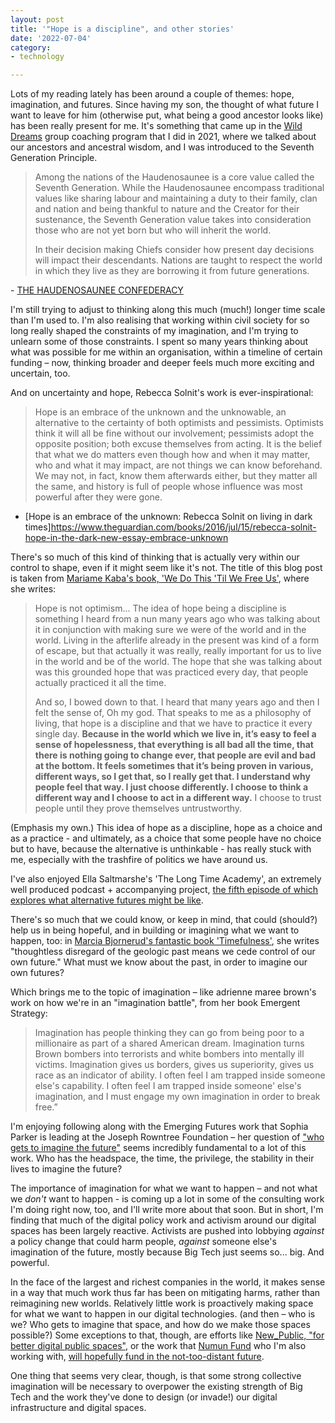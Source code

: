 ```yaml
---
layout: post
title: '"Hope is a discipline", and other stories'
date: '2022-07-04'
category:
- technology

---
```


Lots of my reading lately has been around a couple of themes: hope, imagination, and futures. Since having my son, the thought of what future I want to leave for him (otherwise put, what being a good ancestor looks like) has been really present for me. It's something that came up in the [Wild Dreams](https://anapolanco.org/wild-dreams) group coaching program that I did in 2021, where we talked about our ancestors and ancestral wisdom, and I was introduced to the Seventh Generation Principle. 

<!--more-->


<blockquote>Among the nations of the Haudenosaunee is a core value called the Seventh Generation. While the Haudenosaunee encompass traditional values like sharing labour and maintaining a duty to their family, clan and nation and being thankful to nature and the Creator for their sustenance, the Seventh Generation value takes into consideration those who are not yet born but who will inherit the world.

In their decision making Chiefs consider how present day decisions will impact their descendants. Nations are taught to respect the world in which they live as they are borrowing it from future generations. </blockquote> - 
[THE HAUDENOSAUNEE CONFEDERACY](https://www.haudenosauneeconfederacy.com/values/)

I'm still trying to adjust to thinking along this much (much!) longer time scale than I'm used to. I'm also realising that working within civil society for so long really shaped the constraints of my imagination, and I'm trying to unlearn some of those constraints. I spent so many years thinking about what was possible for me within an organisation, within a timeline of certain funding – now, thinking broader and deeper feels much more exciting and uncertain, too. 

And on uncertainty and hope, Rebecca Solnit's work is ever-inspirational: 

<blockquote>Hope is an embrace of the unknown and the unknowable, an alternative to the certainty of both optimists and pessimists. Optimists think it will all be fine without our involvement; pessimists adopt the opposite position; both excuse themselves from acting. It is the belief that what we do matters even though how and when it may matter, who and what it may impact, are not things we can know beforehand. We may not, in fact, know them afterwards either, but they matter all the same, and history is full of people whose influence was most powerful after they were gone.</blockquote> 

- [Hope is a​n embrace of the unknown​: Rebecca Solnit on living in dark times]https://www.theguardian.com/books/2016/jul/15/rebecca-solnit-hope-in-the-dark-new-essay-embrace-unknown

There's so much of this kind of thinking that is actually very within our control to shape, even if it might seem like it's not. The title of this blog post is taken from [Mariame Kaba's book, 'We Do This 'Til We Free Us'](https://www.thriftbooks.com/w/we-do-this-til-we-free-us-abolitionist-organizing-and-transforming-justice_mariame-kaba/28280159/), where she writes: 

<blockquote> Hope is not optimism... The idea of hope being a discipline is something I heard from a nun many years ago who was talking about it in conjunction with making sure we were of the world and in the world. Living in the afterlife already in the present was kind of a form of escape, but that actually it was really, really important for us to live in the world and be of the world. The hope that she was talking about was this grounded hope that was practiced every day, that people actually practiced it all the time.

And so, I bowed down to that. I heard that many years ago and then I felt the sense of, Oh my god. That speaks to me as a philosophy of living, that hope is a discipline and that we have to practice it every single day. **Because in the world which we live in, it’s easy to feel a sense of hopelessness, that everything is all bad all the time, that there is nothing going to change ever, that people are evil and bad at the bottom. It feels sometimes that it’s being proven in various, different ways, so I get that, so I really get that. I understand why people feel that way. I just choose differently. I choose to think a different way and I choose to act in a different way.** I choose to trust people until they prove themselves untrustworthy.</blockquote>

(Emphasis my own.) This idea of hope as a discipline, hope as a choice and as a practice - and ultimately, as a choice that some people have no choice but to have, because the alternative is unthinkable - has really stuck with me, especially with the trashfire of politics we have around us. 

I've also enjoyed Ella Saltmarshe's 'The Long Time Academy', an extremely well produced podcast + accompanying project, [the fifth episode of which explores what alternative futures might be like](https://www.thelongtimeacademy.com/part-five). 

There's so much that we could know, or keep in mind, that could (should?) help us in being hopeful, and in building or imagining what we want to happen, too: in [Marcia Bjornerud's fantastic book 'Timefulness'](https://press.princeton.edu/books/hardcover/9780691181202/timefulness), she writes "thoughtless disregard of the geologic past means we cede control of our own future." What must we know about the past, in order to imagine our own futures?

Which brings me to the topic of imagination – like adrienne maree brown's work on how we're in an "imagination battle", from her book Emergent Strategy: 

<blockquote> Imagination has people thinking they can go from being poor to a millionaire as part of a shared American dream. Imagination turns Brown bombers into terrorists and white bombers into mentally ill victims. Imagination gives us borders, gives us superiority, gives us race as an indicator of ability. I often feel I am trapped inside someone else's capability. I often feel I am trapped inside someone' else's imagination, and I must engage my own imagination in order to break free.” </blockquote>

I'm enjoying following along with the Emerging Futures work that Sophia Parker is leading at the Joseph Rowntree Foundation – her question of ["who gets to imagine the future"](https://www.jrf.org.uk/blog/who-gets-imagine-future) seems incredibly fundamental to a lot of this work. Who has the headspace, the time, the privilege, the stability in their lives to imagine the future? 

The importance of imagination for what we want to happen – and not what we *don't* want to happen - is coming up a lot in some of the consulting work I'm doing right now, too, and I'll write more about that soon. But in short, I'm finding that much of the digital policy work and activism around our digital spaces has been largely reactive. Activists are pushed into lobbying *against* a policy change that could harm people, *against* someone else's imagination of the future, mostly because Big Tech just seems so... big. And powerful. 

In the face of the largest and richest companies in the world, it makes sense in a way that much work thus far has been on mitigating harms, rather than reimagining new worlds. Relatively little work is proactively making space for what we want to happen in our digital technologies. (and then – who is we? Who gets to imagine that space, and how do we make those spaces possible?) Some exceptions to that, though, are efforts like [New_Public, "for better digital public spaces"](https://newpublic.org/), or the work that [Numun Fund](https://numun.fund/) who I'm also working with, [will hopefully fund in the not-too-distant future](https://numun.fund/apply/). 

One thing that seems very clear, though, is that some strong collective imagination will be necessary to overpower the existing strength of Big Tech and the work they've done to design (or invade!) our digital infrastructure and digital spaces. 


